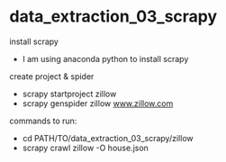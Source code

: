 # data_extraction_03_scrapy

install scrapy
* I am using anaconda python to install scrapy

create project & spider
* scrapy startproject zillow
* scrapy genspider zillow www.zillow.com 

commands to run:
* cd PATH/TO/data_extraction_03_scrapy/zillow
* scrapy crawl zillow -O house.json